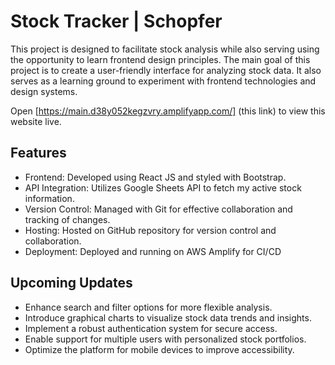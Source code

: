 # Stock Tracker | Schopfer
This project is designed to facilitate stock analysis while also serving using the opportunity to learn frontend design principles. The main goal of this project is to create a user-friendly interface for analyzing stock data. It also serves as a learning ground to experiment with frontend technologies and design systems.

Open [https://main.d38y052kegzvry.amplifyapp.com/] (this link) to view this website live.

## Features
- Frontend: Developed using React JS and styled with Bootstrap.
- API Integration: Utilizes Google Sheets API to fetch my active stock information.
- Version Control: Managed with Git for effective collaboration and tracking of changes.
- Hosting: Hosted on GitHub repository for version control and collaboration.
- Deployment: Deployed and running on AWS Amplify for CI/CD


## Upcoming Updates
- Enhance search and filter options for more flexible analysis.
- Introduce graphical charts to visualize stock data trends and insights.
- Implement a robust authentication system for secure access.
- Enable support for multiple users with personalized stock portfolios.
- Optimize the platform for mobile devices to improve accessibility.